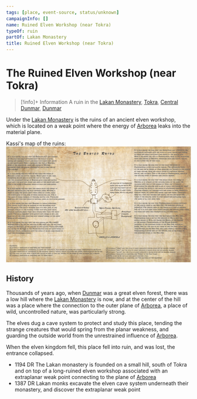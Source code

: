 ```yaml
---
tags: [place, event-source, status/unknown]
campaignInfo: []
name: Ruined Elven Workshop (near Tokra)
typeOf: ruin
partOf: Lakan Monastery
title: Ruined Elven Workshop (near Tokra)
---
```

# The Ruined Elven Workshop (near Tokra)
>[!info]+ Information
> A  ruin in the [Lakan Monastery](<../realms/dunmar/central-dunmar/tokra/lakan-monastery.md>), [Tokra](<../realms/dunmar/central-dunmar/tokra/tokra.md>), [Central Dunmar](<../realms/dunmar/central-dunmar/central-dunmar.md>), [Dunmar](<../realms/dunmar/dunmar.md>)

Under the [Lakan Monastery](<../realms/dunmar/central-dunmar/tokra/lakan-monastery.md>) is the ruins of an ancient elven workshop, which is located on a weak point where the energy of [Arborea](<../../../cosmology/multiverse/spiritual-realms/primal-realms/arborea.md>) leaks into the material plane. 

Kassi's map of the ruins:
![Elven Ruins Map](../../../assets/elven-ruins-map.png)

## History
Thousands of years ago, when [Dunmar](<../realms/dunmar/dunmar.md>) was a great elven forest, there was a low hill where the [Lakan Monastery](<../realms/dunmar/central-dunmar/tokra/lakan-monastery.md>) is now, and at the center of the hill was a place where the connection to the outer plane of [Arborea](<../../../cosmology/multiverse/spiritual-realms/primal-realms/arborea.md>), a place of wild, uncontrolled nature, was particularly strong.

The elves dug a cave system to protect and study this place, tending the strange creatures that would spring from the planar weakness, and guarding the outside world from the unrestrained influence of [Arborea](<../../../cosmology/multiverse/spiritual-realms/primal-realms/arborea.md>).

When the elven kingdom fell, this place fell into ruin, and was lost, the entrance collapsed.

- 1194 DR The Lakan monastery is founded on a small hill, south of Tokra and on top of a long-ruined elven workshop associated with an extraplanar weak point connecting to the plane of [Arborea](<../../../cosmology/multiverse/spiritual-realms/primal-realms/arborea.md>)
- 1387 DR Lakan monks excavate the elven cave system underneath their monastery, and discover the extraplanar weak point







